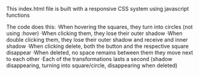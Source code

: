 This index.html file is built with a responsive CSS system using javascript functions

The code does this:
·When hovering the squares, they turn into circles (not using :hover)
·When clicking them, they lose their outer shadow
·When double clicking them, they lose their outer shadow and receive and inner shadow
·When clicking delete, both the button and the respective square disappear
·When deleted, no space remains between them they move next to each other
·Each of the transformations lasts a second (shadow disappearing, turning into square/circle, disappearing when deleted)
